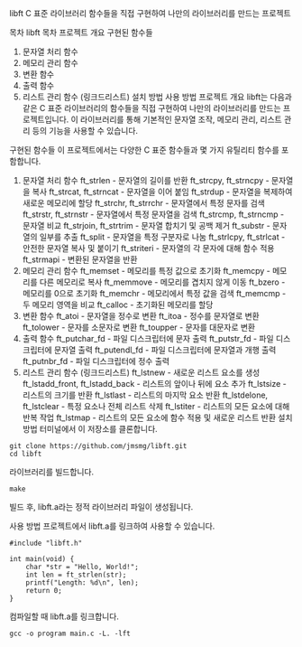 libft
C 표준 라이브러리 함수들을 직접 구현하여 나만의 라이브러리를 만드는 프로젝트

목차
libft
목차
프로젝트 개요
구현된 함수들
1. 문자열 처리 함수
2. 메모리 관리 함수
3. 변환 함수
4. 출력 함수
5. 리스트 관리 함수 (링크드리스트)
설치 방법
사용 방법
프로젝트 개요
libft는 다음과 같은 C 표준 라이브러리의 함수들을 직접 구현하여 나만의 라이브러리를 만드는 프로젝트입니다. 이 라이브러리를 통해 기본적인 문자열 조작, 메모리 관리, 리스트 관리 등의 기능을 사용할 수 있습니다.

구현된 함수들
이 프로젝트에서는 다양한 C 표준 함수들과 몇 가지 유틸리티 함수를 포함합니다.

1. 문자열 처리 함수
ft_strlen - 문자열의 길이를 반환
ft_strcpy, ft_strncpy - 문자열을 복사
ft_strcat, ft_strncat - 문자열을 이어 붙임
ft_strdup - 문자열을 복제하여 새로운 메모리에 할당
ft_strchr, ft_strrchr - 문자열에서 특정 문자를 검색
ft_strstr, ft_strnstr - 문자열에서 특정 문자열을 검색
ft_strcmp, ft_strncmp - 문자열 비교
ft_strjoin, ft_strtrim - 문자열 합치기 및 공백 제거
ft_substr - 문자열의 일부를 추출
ft_split - 문자열을 특정 구분자로 나눔
ft_strlcpy, ft_strlcat - 안전한 문자열 복사 및 붙이기
ft_striteri - 문자열의 각 문자에 대해 함수 적용
ft_strmapi - 변환된 문자열을 반환
2. 메모리 관리 함수
ft_memset - 메모리를 특정 값으로 초기화
ft_memcpy - 메모리를 다른 메모리로 복사
ft_memmove - 메모리를 겹치지 않게 이동
ft_bzero - 메모리를 0으로 초기화
ft_memchr - 메모리에서 특정 값을 검색
ft_memcmp - 두 메모리 영역을 비교
ft_calloc - 초기화된 메모리를 할당
3. 변환 함수
ft_atoi - 문자열을 정수로 변환
ft_itoa - 정수를 문자열로 변환
ft_tolower - 문자를 소문자로 변환
ft_toupper - 문자를 대문자로 변환
4. 출력 함수
ft_putchar_fd - 파일 디스크립터에 문자 출력
ft_putstr_fd - 파일 디스크립터에 문자열 출력
ft_putendl_fd - 파일 디스크립터에 문자열과 개행 출력
ft_putnbr_fd - 파일 디스크립터에 정수 출력
5. 리스트 관리 함수 (링크드리스트)
ft_lstnew - 새로운 리스트 요소를 생성
ft_lstadd_front, ft_lstadd_back - 리스트의 앞이나 뒤에 요소 추가
ft_lstsize - 리스트의 크기를 반환
ft_lstlast - 리스트의 마지막 요소 반환
ft_lstdelone, ft_lstclear - 특정 요소나 전체 리스트 삭제
ft_lstiter - 리스트의 모든 요소에 대해 반복 작업
ft_lstmap - 리스트의 모든 요소에 함수 적용 및 새로운 리스트 반환
설치 방법
터미널에서 이 저장소를 클론합니다.

~~~
git clone https://github.com/jmsmg/libft.git
cd libft
~~~
라이브러리를 빌드합니다.

~~~
make
~~~
빌드 후, libft.a라는 정적 라이브러리 파일이 생성됩니다.

사용 방법
프로젝트에서 libft.a를 링크하여 사용할 수 있습니다.
~~~
#include "libft.h"

int main(void) {
    char *str = "Hello, World!";
    int len = ft_strlen(str);
    printf("Length: %d\n", len);
    return 0;
}
~~~
컴파일할 때 libft.a를 링크합니다.
~~~
gcc -o program main.c -L. -lft
~~~
